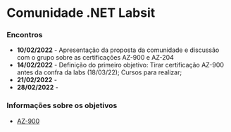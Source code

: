 # Comunidade .NET Labsit

### Encontros
- **10/02/2022** - Apresentação da proposta da comunidade e discussão com o grupo sobre as certificações AZ-900 e AZ-204
- **14/02/2022** - Definição do primeiro objetivo: Tirar certificação AZ-900 antes da confra da labs (18/03/22); Cursos para realizar;
- **21/02/2022** - 
- **28/02/2022** -

### Informações sobre os objetivos 
- [AZ-900](https://github.com/assis402/labsit-dotnet-community/blob/main/objetivos/AZ-900.md)
